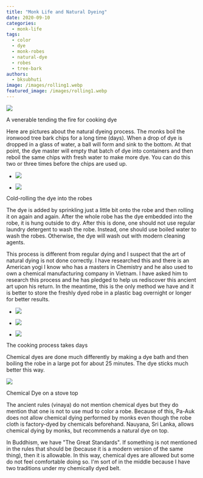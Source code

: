 ```yaml
---
title: "Monk Life and Natural Dyeing"
date: 2020-09-10
categories: 
  - monk-life
tags: 
  - color
  - dye
  - monk-robes
  - natural-dye
  - robes
  - tree-bark
authors: 
  - bksubhuti
image: /images/rolling1.webp
featured_image: /images/rolling1.webp
---
```


![](/images/cookingdye-monk-rotated.webp)

A venerable tending the fire for cooking dye

  
Here are pictures about the natural dyeing process. The monks boil the ironwood tree bark chips for a long time (days). When a drop of dye is dropped in a glass of water, a ball will form and sink to the bottom. At that point, the dye master will empty that batch of dye into containers and then reboil the same chips with fresh water to make more dye. You can do this two or three times before the chips are used up.

- ![](/images/rolling1.webp)
    
- ![](/images/rolling2.webp)
    

Cold-rolling the dye into the robes

The dye is added by sprinkling just a little bit onto the robe and then rolling it on again and again. After the whole robe has the dye embedded into the robe, it is hung outside to dry. After this is done, one should not use regular laundry detergent to wash the robe. Instead, one should use boiled water to wash the robes. Otherwise, the dye will wash out with modern cleaning agents.

This process is different from regular dying and I suspect that the art of natural dying is not done correctly. I have researched this and there is an American yogi I know who has a masters in Chemistry and he also used to own a chemical manufacturing company in Vietnam. I have asked him to research this process and he has pledged to help us rediscover this ancient art upon his return. In the meantime, this is the only method we have and it is better to store the freshly dyed robe in a plastic bag overnight or longer for better results.

- ![](/images/cookingdye1.webp)
    
- ![](/images/cookingdye2.webp)
    
- ![](/images/dye-stove-rotated.webp)
    

The cooking process takes days

Chemical dyes are done much differently by making a dye bath and then boiling the robe in a large pot for about 25 minutes. The dye sticks much better this way.

![](/images/modern-dye-chicago-1024x768.webp)

Chemical Dye on a stove top

The ancient rules (vinaya) do not mention chemical dyes but they do mention that one is not to use mud to color a robe. Because of this, Pa-Auk does not allow chemical dying performed by monks even though the robe cloth is factory-dyed by chemicals beforehand. Nauyana, Sri Lanka, allows chemical dying by monks, but recommends a natural dye on top.

In Buddhism, we have "The Great Standards". If something is not mentioned in the rules that should be (because it is a modern version of the same thing), then it is allowable. In this way, chemical dyes are allowed but some do not feel comfortable doing so. I'm sort of in the middle because I have two traditions under my chemically dyed belt.